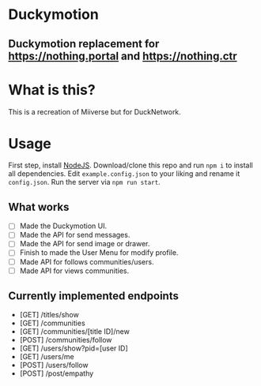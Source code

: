 # Duckymotion

## Duckymotion replacement for https://nothing.portal and https://nothing.ctr

# What is this?
This is a recreation of Miiverse but for DuckNetwork.

# Usage

First step, install [NodeJS](https://nodejs.org). Download/clone this repo and run `npm i` to install all dependencies. Edit `example.config.json` to your liking and rename it `config.json`. Run the server via `npm run start`.

## What works
- [ ] Made the Duckymotion UI.
- [ ] Made the API for send messages.
- [ ] Made the API for send image or drawer.
- [ ] Finish to made the User Menu for modify profile.
- [ ] Made API for follows communities/users.
- [ ] Made API for views communities.

## Currently implemented endpoints
 * [GET]  /titles/show
 * [GET]  /communities
 * [GET]  /communities/[title ID]/new
 * [POST] /communities/follow
 * [GET]  /users/show?pid=[user ID]
 * [GET]  /users/me
 * [POST] /users/follow
 * [POST] /post/empathy
